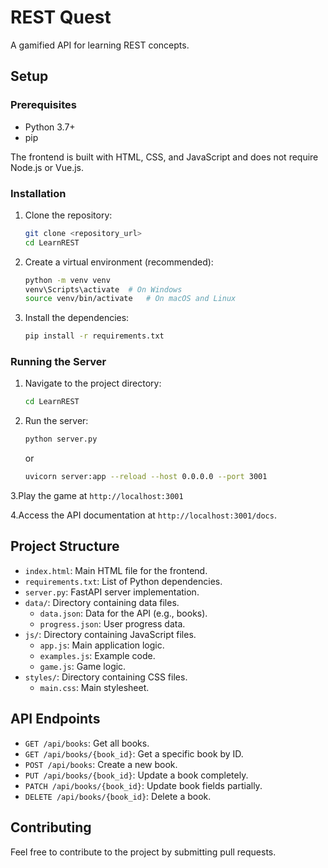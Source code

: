 # REST Quest

A gamified API for learning REST concepts.

## Setup

### Prerequisites

- Python 3.7+
- pip

The frontend is built with HTML, CSS, and JavaScript and does not require Node.js or Vue.js.

### Installation

1. Clone the repository:

   ```bash
   git clone <repository_url>
   cd LearnREST
   ```

2. Create a virtual environment (recommended):

   ```bash
   python -m venv venv
   venv\Scripts\activate  # On Windows
   source venv/bin/activate   # On macOS and Linux
   ```

3. Install the dependencies:

   ```bash
   pip install -r requirements.txt
   ```

### Running the Server

1. Navigate to the project directory:

   ```bash
   cd LearnREST
   ```

2. Run the server:

   ```bash
   python server.py
   ```

   or

   ```bash
   uvicorn server:app --reload --host 0.0.0.0 --port 3001
   ```

3.Play the game at `http://localhost:3001`

4.Access the API documentation at `http://localhost:3001/docs`.

## Project Structure

- `index.html`: Main HTML file for the frontend.
- `requirements.txt`: List of Python dependencies.
- `server.py`: FastAPI server implementation.
- `data/`: Directory containing data files.
  - `data.json`: Data for the API (e.g., books).
  - `progress.json`: User progress data.
- `js/`: Directory containing JavaScript files.
  - `app.js`: Main application logic.
  - `examples.js`: Example code.
  - `game.js`: Game logic.
- `styles/`: Directory containing CSS files.
  - `main.css`: Main stylesheet.

## API Endpoints

- `GET /api/books`: Get all books.
- `GET /api/books/{book_id}`: Get a specific book by ID.
- `POST /api/books`: Create a new book.
- `PUT /api/books/{book_id}`: Update a book completely.
- `PATCH /api/books/{book_id}`: Update book fields partially.
- `DELETE /api/books/{book_id}`: Delete a book.

## Contributing

Feel free to contribute to the project by submitting pull requests.

